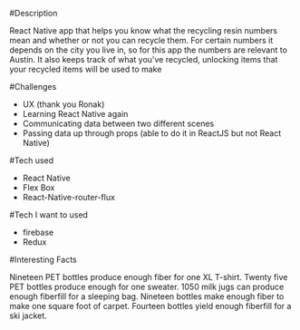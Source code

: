 
#Description

React Native app that helps you know what the recycling resin numbers mean and whether or not you can recycle them. For certain numbers it depends on the city you live in, so for this app the numbers are relevant to Austin. It also keeps track of what you've recycled, unlocking items that your recycled items will be used to make

#Challenges
- UX (thank you Ronak)
- Learning React Native again
- Communicating data between two different scenes
- Passing data up through props (able to do it in ReactJS but not React Native)

#Tech used
- React Native
- Flex Box
- React-Native-router-flux

#Tech I want to used
- firebase
- Redux

#Interesting Facts

Nineteen PET bottles produce enough fiber for one XL T-shirt.
Twenty five PET bottles produce enough for one sweater.
1050 milk jugs can produce enough fiberfill for a sleeping bag.
Nineteen bottles make enough fiber to make one square foot of carpet.
Fourteen bottles yield enough fiberfill for a ski jacket.
